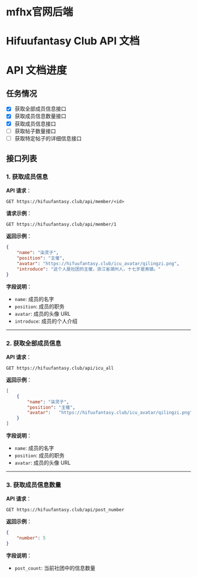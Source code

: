# mfhx官网后端

# Hifuufantasy Club API 文档



# API 文档进度

## 任务情况
- [x] 获取全部成员信息接口
- [x] 获取成员信息数量接口
- [x] 获取成员信息接口
- [ ] 获取帖子数量接口
- [ ] 获取特定帖子的详细信息接口

## **接口列表**

### 1. 获取成员信息

**API 请求**：

```
GET https://hifuufantasy.club/api/member/<id>
```

**请求示例**：

```
GET https://hifuufantasy.club/api/member/1
```

**返回示例**：

```json
{
    "name": "柒灵子",
    "position": "主催",
    "avatar": "https://hifuufantasy.club/icu_avatar/qilingzi.png",
    "introduce": "这个人是社团的主催，浙江省湖州人，十七岁是男娘。"
}
```

**字段说明**：

- `name`: 成员的名字
- `position`: 成员的职务
- `avatar`: 成员的头像 URL
- `introduce`: 成员的个人介绍

------

### 2. 获取全部成员信息

**API 请求**：

```
GET https://hifuufantasy.club/api/icu_all
```

**返回示例**：

```json
[
    {
        "name": "柒灵子",
        "position": "主催",
        "avatar": 	"https://hifuufantasy.club/icu_avatar/qilingzi.png"
    }
]
```

**字段说明**：

- `name`:  成员的名字
- `position`:  成员的职务
- `avatar`:  成员的头像 URL

------

### 3. 获取成员信息数量

**API 请求**：

```
GET https://hifuufantasy.club/api/post_number
```

**返回示例**：

```json
{
    "number": 5
}
```

**字段说明**：

- `post_count`: 当前社团中的信息数量
